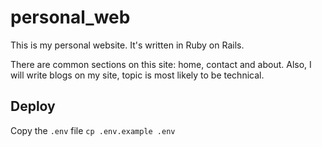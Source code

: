 # personal_web

This is my personal website. It's written in Ruby on Rails.

There are common sections on this site: home, contact and about. Also, I will write blogs on my site, topic is most likely to be technical.

## Deploy

Copy the `.env` file `cp .env.example .env`
